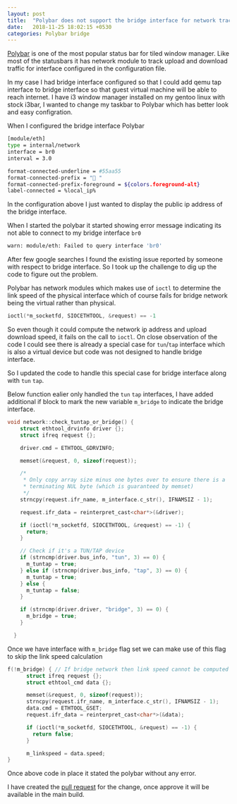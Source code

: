 ```yaml
---
layout: post
title:  "Polybar does not support the bridge interface for network tracking"
date:   2018-11-25 18:02:15 +0530
categories: Polybar bridge
---
```


[Polybar](https://github.com/jaagr/polybar) is one of the most popular status bar for tiled window manager. Like most of the statusbars it has network module to track upload and download traffic for interface configured in the configuration file.

In my case I had bridge interface configured so that I could add qemu tap interface to bridge interface so that guest virtual machine will be able to reach internet. I have i3 window manager installed on my gentoo linux with stock i3bar, I wanted to change my taskbar to Polybar which has better look and easy configration.

When I configured the bridge interface Polybar

```bash
[module/eth]
type = internal/network
interface = br0
interval = 3.0

format-connected-underline = #55aa55
format-connected-prefix = " "
format-connected-prefix-foreground = ${colors.foreground-alt}
label-connected = %local_ip%
```

In the configuration above I just wanted to display the public ip address of the bridge interface.

When I started the polybar it started showing error message indicating its not able to connect to my bridge interface `br0`

```bash
warn: module/eth: Failed to query interface 'br0'
```

After few google searches I found the existing issue reported by someone with respect to bridge interface. So I took up the challenge to dig up the code to figure out the problem.

Polybar has network modules which makes use of ```ioctl``` to determine the link speed of the physical interface which of course fails for bridge network being the virtual rather than physical.

```c
ioctl(*m_socketfd, SIOCETHTOOL, &request) == -1
```

So even though it could compute the network ip address and upload download speed, it fails on the call to ```ioctl```. On close observation of the code I could see there is already a special case for `tun`/`tap` interface which is also a virtual device but code was not designed to handle bridge interface.

So I updated the code to handle this special case for bridge interface along with `tun` `tap`.

Below function ealier only handled the `tun` `tap` interfaces, I have added additional if block to mark the new variable `m_bridge` to indicate the bridge interface.

```c
void network::check_tuntap_or_bridge() {
    struct ethtool_drvinfo driver {};
    struct ifreq request {};

    driver.cmd = ETHTOOL_GDRVINFO;

    memset(&request, 0, sizeof(request));

    /*
     * Only copy array size minus one bytes over to ensure there is a
     * terminating NUL byte (which is guaranteed by memset)
     */
    strncpy(request.ifr_name, m_interface.c_str(), IFNAMSIZ - 1);

    request.ifr_data = reinterpret_cast<char*>(&driver);

    if (ioctl(*m_socketfd, SIOCETHTOOL, &request) == -1) {
      return;
    }

    // Check if it's a TUN/TAP device
    if (strncmp(driver.bus_info, "tun", 3) == 0) {
      m_tuntap = true;
    } else if (strncmp(driver.bus_info, "tap", 3) == 0) {
      m_tuntap = true;
    } else {
      m_tuntap = false;
    }

    if (strncmp(driver.driver, "bridge", 3) == 0) {
      m_bridge = true;
    }

  }
```

Once we have interface with `m_bridge` flag set we can make use of this flag to skip the link speed calculation

```c
f(!m_bridge) { // If bridge network then link speed cannot be computed TODO: Identify the physical network in bridge and compute the link speed
	  struct ifreq request {};
	  struct ethtool_cmd data {};

	  memset(&request, 0, sizeof(request));
	  strncpy(request.ifr_name, m_interface.c_str(), IFNAMSIZ - 1);
	  data.cmd = ETHTOOL_GSET;
	  request.ifr_data = reinterpret_cast<char*>(&data);

	  if (ioctl(*m_socketfd, SIOCETHTOOL, &request) == -1) {
	    return false;
	  }

	  m_linkspeed = data.speed;
}
```

Once above code in place it stated the polybar without any error.

I have created the [pull request](https://github.com/jaagr/polybar/pull/1528) for the change, once approve it will be available in the main build.